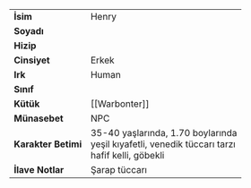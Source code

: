 |  |  |  
|---|---|  
| **İsim** | Henry|  
| **Soyadı** | |  
| **Hizip** | |  
| **Cinsiyet** | Erkek|  
| **Irk** | Human|  
| **Sınıf** | |  
| **Kütük** | [[Warbonter]]|  
| **Münasebet** | NPC|  
| **Karakter Betimi** | 35-40 yaşlarında, 1.70 boylarında<br>yeşil kıyafetli, venedik tüccarı tarzı<br>hafif kelli, göbekli|  
| **İlave Notlar** | Şarap tüccarı|  
